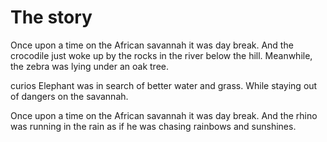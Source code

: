# The story

Once upon a time on the African savannah it was day break. And the crocodile just woke up by the rocks in the river below the hill. Meanwhile, the zebra was lying under an oak tree. 

<!-- Mthunzi line -->
curios Elephant was in search of better water and grass. While staying out of dangers on the savannah.


Once upon a time on the African savannah it was day break. And the rhino was running in the rain as if he was chasing rainbows and sunshines.
